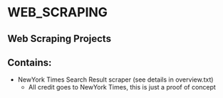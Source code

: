 # WEB_SCRAPING
## Web Scraping Projects
## Contains:
- NewYork Times Search Result scraper (see details in overview.txt)
  - All credit goes to NewYork Times, this is just a proof of concept
